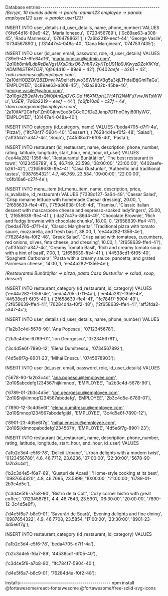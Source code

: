 Database entries-----------------------------------------------------------
/*Bcrypt, 10 rounds
admin -> parola: admin123
employee -> parola: employee123
user -> parola: user123*/
 
INSERT INTO user_details (id_user_details, name, phone_number)
VALUES
('6fe64d16-89e9-42', 'Maria Ionescu', '0723456789'),
('0c89ae63-a308-45', 'Radu Marinescu', '0764788621'),
('7a6b2219-eecf-44', 'George Vasile', '0734567890'),
('f31447e4-048a-40', 'Dana Marginean', '0747537435');
 
INSERT INTO user (id_user, email, password, role, id_user_details) VALUES
('89e9-43-6fe64d16', 'maria.ionescu@admin.com', '$2a$10$b8mMLdbReBeNgsUXsDtkxO6.7hhRV2yKTpU911b9JKwyzDZoKIKYa', 'ADMINISTRATOR', '6fe64d16-89e9-42'),
('6402aefe-b261-42', 'radu.marinescu@employee.com', '$2a$10$dHOBZQV28ZDmviPA9eHeNuvo36WMdVBg5a3kjLThdaiBtjGmlTaGu', 'EMPLOYEE', '0c89ae63-a308-45'),
('d2a3802b-45be-46', 'george.vasile@yahoo.com', '$2a$10$gkZBQeMvtsQN0fAnQpDVG.Gd.H6XN7pHLTHATl2NMFu7vwJNTsWWu', 'USER', '7a6b2219-eecf-44'),
('c6fb10a6-c27f-4e', 'dana.marginean@employee.com', '$2a$10$ifAF2CirFpTZm0GjtnvEoe3rGGc0DfDa2Janp7DThoOhyi80l1yWG', 'EMPLOYEE', 'f31447e4-048a-40');
 
INSERT INTO category (id_category, name) VALUES
('beda4705-d7f1-4a', 'Pizza'),
('1fc784f7-5904-40', 'Dessert'),
('76284d4a-f0f2-48', 'Salad'),
('aff3fda2-a347-4c', 'Soup'),
('44538cd1-6f05-40', 'Pasta');
 
INSERT INTO restaurant (id_restaurant, name, description, phone_number, rating, latitude, longitude, start_hour, end_hour, id_user) VALUES
('ee44a282-1356-4e', 'Restaurantul Bunătăților', 'The best restaurant in town', '0123456789', 4.5, 46.749, 23.598, '08:00:00', '23:00:00', '6402aefe-b261-42'),
('2f658639-ffe4-41', 'Casa Gusturilor', 'Authentic and traditional tastes', '0987654321', 4.7, 46.769, 23.584, '09:00:00', '22:00:00', 'c6fb10a6-c27f-4e');
 
INSERT INTO menu_item (id_menu_item, name, description, price, is_available, id_restaurant) VALUES
('7338d127-5a64-48', 'Caesar Salad', 'Crisp romaine lettuce with homemade Caesar dressing', 20.00, 1, '2f658639-ffe4-41'),
('759d4638-01c6-4d', 'Tiramisu', 'Classic Italian dessert with mascarpone cheese and espresso-soaked ladyfingers', 25.00, 1, '2f658639-ffe4-41'),
('da27c47b-86d4-49', 'Chocolate Brownie', 'Rich and fudgy brownie with chocolate chunks', 18.00, 0, '2f658639-ffe4-41'),
('beda4705-d7f1-4a', 'Classic Margherita', 'Traditional pizza with tomato sauce, mozzarella, and fresh basil', 38.00, 1, 'ee44a282-1356-4e'),
('76284d4a-f0f2-48', 'Greek Salad', 'Crisp salad with tomatoes, cucumbers, red onions, olives, feta cheese, and dressing', 10.00, 1, '2f658639-ffe4-41'),
('aff3fda2-a347-4c', 'Creamy Tomato Basil', 'Rich and creamy tomato soup with a hint of basil', 7.00, 1, '2f658639-ffe4-41'),
('44538cd1-6f05-40', 'Spaghetti Carbonara', 'Pasta with a creamy sauce, pancetta, and grated Parmesan cheese', 14.00, 1, 'ee44a282-1356-4e');
 
/*Restaurantul Bunătăților -> pizza, pasta
Casa Gusturilor -> salad, soup, dessert*/
 
INSERT INTO restaurant_category (id_restaurant, id_category) VALUES
('ee44a282-1356-4e', 'beda4705-d7f1-4a'),
('ee44a282-1356-4e', '44538cd1-6f05-40'),
('2f658639-ffe4-41', '1fc784f7-5904-40'),
('2f658639-ffe4-41', '76284d4a-f0f2-48'),
('2f658639-ffe4-41', 'aff3fda2-a347-4c');

INSERT INTO user_details (id_user_details, name, phone_number) VALUES

('1a2b3c4d-5678-90', 'Ana Popescu', '0712345678'),

('2b3c4d5e-6789-01', 'Ion Georgescu', '0723456781'),

('3c4d5e6f-7890-12', 'Elena Dumitrescu', '0734567892'),

('4d5e6f7g-8901-23', 'Mihai Enescu', '0745678903');
 
INSERT INTO user (id_user, email, password, role, id_user_details) VALUES

('5678-90-1a2b3c4d', 'ana.popescu@employee.com', '$2a$10$abcdefg1234567hijklmnop', 'EMPLOYEE', '1a2b3c4d-5678-90'),

('6789-01-2b3c4d5e', 'ion.georgescu@employee.com', '$2a$10$hijklmnop1234567abcdefg', 'EMPLOYEE', '2b3c4d5e-6789-01'),

('7890-12-3c4d5e6f', 'elena.dumitrescu@employee.com', '$2a$10$mnop1234567abcdefgijkl', 'EMPLOYEE', '3c4d5e6f-7890-12'),

('8901-23-4d5e6f7g', 'mihai.enescu@employee.com', '$2a$10$ijklmnopabcdefg1234567h', 'EMPLOYEE', '4d5e6f7g-8901-23');

 
INSERT INTO restaurant (id_restaurant, name, description, phone_number, rating, latitude, longitude, start_hour, end_hour, id_user) VALUES

('a1b2c3d4-e5f6-78', 'Delicii Urbane', 'Urban delights with a modern twist', '0123456780', 4.6, 46.7712, 23.6236, '07:00:00', '22:30:00', '5678-90-1a2b3c4d'),

('b2c3d4e5-f6a7-89', 'Gusturi de Acasă', 'Home-style cooking at its best', '0987654320', 4.8, 46.7695, 23.5899, '10:00:00', '21:00:00', '6789-01-2b3c4d5e'),

('c3d4e5f6-a7b8-90', 'Bistro de la Colț', 'Cozy corner bistro with great coffee', '0123456781', 4.4, 46.7643, 23.5901, '06:30:00', '20:00:00', '7890-12-3c4d5e6f'),

('d4e5f6a7-b8c9-01', 'Savurări de Seară', 'Evening delights and fine dining', '0987654322', 4.9, 46.7708, 23.5854, '17:00:00', '23:30:00', '8901-23-4d5e6f7g');

 
INSERT INTO restaurant_category (id_restaurant, id_category) VALUES

('a1b2c3d4-e5f6-78', 'beda4705-d7f1-4a'),

('b2c3d4e5-f6a7-89', '44538cd1-6f05-40'),

('c3d4e5f6-a7b8-90', '1fc784f7-5904-40'),

('d4e5f6a7-b8c9-01', '76284d4a-f0f2-48');


 Installs---------------------------------------------
 npm install @fortawesome/react-fontawesome @fortawesome/free-solid-svg-icons
